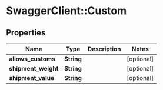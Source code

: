 # SwaggerClient::Custom

## Properties
Name | Type | Description | Notes
------------ | ------------- | ------------- | -------------
**allows_customs** | **String** |  | [optional] 
**shipment_weight** | **String** |  | [optional] 
**shipment_value** | **String** |  | [optional] 


